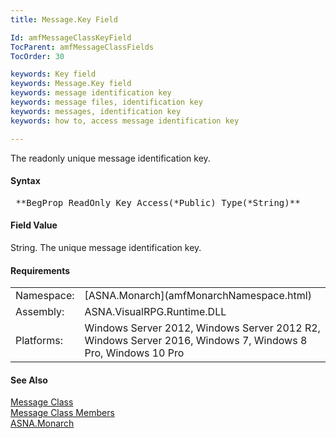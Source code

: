 ```yaml
---
title: Message.Key Field

Id: amfMessageClassKeyField
TocParent: amfMessageClassFields
TocOrder: 30

keywords: Key field
keywords: Message.Key field
keywords: message identification key
keywords: message files, identification key
keywords: messages, identification key
keywords: how to, access message identification key

---
```


The readonly unique message identification key.

#### Syntax
<pre class="prettyprint"> **BegProp ReadOnly Key Access(*Public) Type(*String)**       </pre>

#### Field Value
String. The unique message identification key.
<!-- start -->

#### Requirements
<table class="dttable" cellspacing="0" cellpadding="4" width="60%">
           <colgroup>
            <col width="15%" style="font-weight:bold" />
            <col width="85%" />
          </colgroup>
          <tr>
            <td>Namespace:</td>
            <td>[ASNA.Monarch](amfMonarchNamespace.html)</td>
          </tr>
          <tr>
            <td>Assembly:</td>
            <td>ASNA.VisualRPG.Runtime.DLL</td>
          </tr>
         <tr>
            <td>Platforms:</td>
            <td> Windows Server 2012, Windows Server 2012 R2, Windows Server 2016, Windows 7, Windows 8 Pro, Windows 10 Pro</td>
         </tr>
</table>

<!-- end -->

#### See Also
[Message Class](amfMessageClass.html) <br /> [Message Class Members](amfMessageClassMembers.html) <br /> [ASNA.Monarch](amfMonarchNamespace.html)
